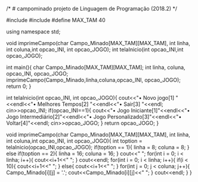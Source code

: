 /* # campominado
projeto de Linguagem de Programação (2018.2) */


#include <iostream>
#include <cstring>
#define MAX_TAM 40

using namespace std;

void imprimeCampo(char Campo_Minado[MAX_TAM][MAX_TAM], int linha, int coluna,int opcao_INI, int opcao_JOGO);
int telaInicio(int opcao_INI,int opcao_JOGO);

int main(){
    char Campo_Minado[MAX_TAM][MAX_TAM];
    int linha, coluna, opcao_INI, opcao_JOGO;
    imprimeCampo(Campo_Minado,linha,coluna,opcao_INI, opcao_JOGO);
    return 0;
}


int telaInicio(int opcao_INI, int opcao_JOGO){
    cout<<"• Novo jogo[1] "<<endl<<"• Melhores Tempos[2] "<<endl<<"• Sair[3] "<<endl;
    cin>>opcao_INI;
    if(opcao_INI==1){
    cout<<"• Jogo Iniciante[1]"<<endl<<"• Jogo Intermediário[2]"<<endl<<"• Jogo Personalizado[3]"<<endl<<"• Voltar[4]"<<endl;
    cin>>opcao_JOGO;
    }
    return opcao_JOGO;
}


void imprimeCampo(char Campo_Minado[MAX_TAM][MAX_TAM], int linha, int coluna,int opcao_INI, int opcao_JOGO){
    int toption = telaInicio(opcao_INI,opcao_JOGO);
    if(toption == 1){
        linha = 8;
        coluna = 8;
    }
    else if(toption == 2){
        linha = 16;
        coluna = 16;
    }
    cout<<"      ";
    for(int i = 0; i < linha; i++){
        cout<<i+1<<" ";
    }
    cout<<endl;
    for(int i = 0; i < linha; i++){
        if(i < 10){
            cout<<i+1<<"     ";
        }
        else{
            cout<<i+1<<"    ";
        }
        for(int j = 0; j < coluna; j++){
            Campo_Minado[i][j] = '.';
            cout<<Campo_Minado[i][j]<<" ";
        }
        cout<<endl;
    }
}

